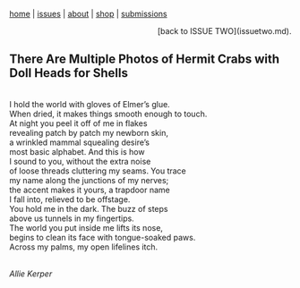 [home](index.md) | [issues](issues.md) | [about](about.md) | [shop](shop.md)  |  [submissions](submit.md)

<p align="right">[back to ISSUE TWO](issuetwo.md).</p> 

## There Are Multiple Photos of Hermit Crabs with Doll Heads for Shells
<br>
I hold the world with gloves of Elmer’s glue. <br>
When dried, it makes things smooth enough to touch. <br>
At night you peel it off of me in flakes <br>
revealing patch by patch my newborn skin, <br>
a wrinkled mammal squealing desire’s <br>
most basic alphabet. And this is how <br>
I sound to you, without the extra noise <br>
of loose threads cluttering my seams. You trace <br>
my name along the junctions of my nerves; <br>
the accent makes it yours, a trapdoor name <br>
I fall into, relieved to be offstage. <br>
You hold me in the dark. The buzz of steps <br>
above us tunnels in my fingertips. <br>
The world you put inside me lifts its nose, <br>
begins to clean its face with tongue-soaked paws. <br>
Across my palms, my open lifelines itch. <br>
<br>

*Allie Kerper*
